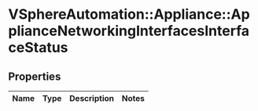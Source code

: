 # VSphereAutomation::Appliance::ApplianceNetworkingInterfacesInterfaceStatus

## Properties
Name | Type | Description | Notes
------------ | ------------- | ------------- | -------------


